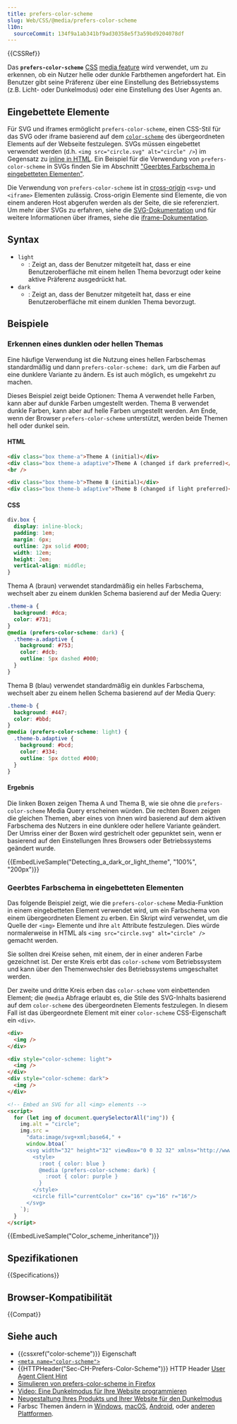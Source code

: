 ```yaml
---
title: prefers-color-scheme
slug: Web/CSS/@media/prefers-color-scheme
l10n:
  sourceCommit: 134f9a1ab341bf9ad30358e5f3a59bd9204078df
---
```


{{CSSRef}}

Das **`prefers-color-scheme`** [CSS](/de/docs/Web/CSS) [media feature](/de/docs/Web/CSS/CSS_media_queries/Using_media_queries#targeting_media_features) wird verwendet, um zu erkennen, ob ein Nutzer helle oder dunkle Farbthemen angefordert hat.
Ein Benutzer gibt seine Präferenz über eine Einstellung des Betriebssystems (z.B. Licht- oder Dunkelmodus) oder eine Einstellung des User Agents an.

## Eingebettete Elemente

Für SVG und iframes ermöglicht `prefers-color-scheme`, einen CSS-Stil für das SVG oder iframe basierend auf dem [`color-scheme`](/de/docs/Web/CSS/color-scheme) des übergeordneten Elements auf der Webseite festzulegen.
SVGs müssen eingebettet verwendet werden (d.h. `<img src="circle.svg" alt="circle" />`) im Gegensatz zu [inline in HTML](/de/docs/Web/SVG/Tutorial/SVG_In_HTML_Introduction#basic_example).
Ein Beispiel für die Verwendung von `prefers-color-scheme` in SVGs finden Sie im Abschnitt ["Geerbtes Farbschema in eingebetteten Elementen"](#geerbtes_farbschema_in_eingebetteten_elementen).

Die Verwendung von `prefers-color-scheme` ist in [cross-origin](/de/docs/Web/Security/Same-origin_policy#cross-origin_network_access) `<svg>` und `<iframe>` Elementen zulässig. Cross-origin Elemente sind Elemente, die von einem anderen Host abgerufen werden als der Seite, die sie referenziert.
Um mehr über SVGs zu erfahren, siehe die [SVG-Dokumentation](/de/docs/Web/SVG) und für weitere Informationen über iframes, siehe die [iframe-Dokumentation](/de/docs/Web/HTML/Element/iframe).

## Syntax

- `light`
  - : Zeigt an, dass der Benutzer mitgeteilt hat, dass er eine Benutzeroberfläche mit einem hellen Thema bevorzugt oder keine aktive Präferenz ausgedrückt hat.
- `dark`
  - : Zeigt an, dass der Benutzer mitgeteilt hat, dass er eine Benutzeroberfläche mit einem dunklen Thema bevorzugt.

## Beispiele

### Erkennen eines dunklen oder hellen Themas

Eine häufige Verwendung ist die Nutzung eines hellen Farbschemas standardmäßig und dann `prefers-color-scheme: dark`, um die Farben auf eine dunklere Variante zu ändern. Es ist auch möglich, es umgekehrt zu machen.

Dieses Beispiel zeigt beide Optionen: Thema A verwendet helle Farben, kann aber auf dunkle Farben umgestellt werden. Thema B verwendet dunkle Farben, kann aber auf helle Farben umgestellt werden. Am Ende, wenn der Browser `prefers-color-scheme` unterstützt, werden beide Themen hell oder dunkel sein.

#### HTML

```html
<div class="box theme-a">Theme A (initial)</div>
<div class="box theme-a adaptive">Theme A (changed if dark preferred)</div>
<br />

<div class="box theme-b">Theme B (initial)</div>
<div class="box theme-b adaptive">Theme B (changed if light preferred)</div>
```

#### CSS

```css hidden
div.box {
  display: inline-block;
  padding: 1em;
  margin: 6px;
  outline: 2px solid #000;
  width: 12em;
  height: 2em;
  vertical-align: middle;
}
```

Thema A (braun) verwendet standardmäßig ein helles Farbschema, wechselt aber zu einem dunklen Schema basierend auf der Media Query:

```css
.theme-a {
  background: #dca;
  color: #731;
}
@media (prefers-color-scheme: dark) {
  .theme-a.adaptive {
    background: #753;
    color: #dcb;
    outline: 5px dashed #000;
  }
}
```

Thema B (blau) verwendet standardmäßig ein dunkles Farbschema, wechselt aber zu einem hellen Schema basierend auf der Media Query:

```css
.theme-b {
  background: #447;
  color: #bbd;
}
@media (prefers-color-scheme: light) {
  .theme-b.adaptive {
    background: #bcd;
    color: #334;
    outline: 5px dotted #000;
  }
}
```

#### Ergebnis

Die linken Boxen zeigen Thema A und Thema B, wie sie ohne die `prefers-color-scheme` Media Query erscheinen würden. Die rechten Boxen zeigen die gleichen Themen, aber eines von ihnen wird basierend auf dem aktiven Farbschema des Nutzers in eine dunklere oder hellere Variante geändert. Der Umriss einer der Boxen wird gestrichelt oder gepunktet sein, wenn er basierend auf den Einstellungen Ihres Browsers oder Betriebssystems geändert wurde.

{{EmbedLiveSample("Detecting_a_dark_or_light_theme", "100%", "200px")}}

### Geerbtes Farbschema in eingebetteten Elementen

Das folgende Beispiel zeigt, wie die `prefers-color-scheme` Media-Funktion in einem eingebetteten Element verwendet wird, um ein Farbschema von einem übergeordneten Element zu erben.
Ein Skript wird verwendet, um die Quelle der `<img>` Elemente und ihre `alt` Attribute festzulegen. Dies würde normalerweise in HTML als `<img src="circle.svg" alt="circle" />` gemacht werden.

Sie sollten drei Kreise sehen, mit einem, der in einer anderen Farbe gezeichnet ist.
Der erste Kreis erbt das `color-scheme` vom Betriebssystem und kann über den Themenwechsler des Betriebssystems umgeschaltet werden.

Der zweite und dritte Kreis erben das `color-scheme` vom einbettenden Element; die `@media` Abfrage erlaubt es, die Stile des SVG-Inhalts basierend auf dem `color-scheme` des übergeordneten Elements festzulegen.
In diesem Fall ist das übergeordnete Element mit einer `color-scheme` CSS-Eigenschaft ein `<div>`.

```html
<div>
  <img />
</div>

<div style="color-scheme: light">
  <img />
</div>
<div style="color-scheme: dark">
  <img />
</div>

<!-- Embed an SVG for all <img> elements -->
<script>
  for (let img of document.querySelectorAll("img")) {
    img.alt = "circle";
    img.src =
      "data:image/svg+xml;base64," +
      window.btoa(`
      <svg width="32" height="32" viewBox="0 0 32 32" xmlns="http://www.w3.org/2000/svg">
        <style>
          :root { color: blue }
          @media (prefers-color-scheme: dark) {
            :root { color: purple }
          }
        </style>
        <circle fill="currentColor" cx="16" cy="16" r="16"/>
      </svg>
    `);
  }
</script>
```

{{EmbedLiveSample("Color_scheme_inheritance")}}

## Spezifikationen

{{Specifications}}

## Browser-Kompatibilität

{{Compat}}

## Siehe auch

- {{cssxref("color-scheme")}} Eigenschaft
- [`<meta name="color-scheme">`](/de/docs/Web/HTML/Element/meta/name#color-scheme)
- {{HTTPHeader("Sec-CH-Prefers-Color-Scheme")}} HTTP Header [User Agent Client Hint](/de/docs/Web/HTTP/Client_hints#user-agent_client_hints)
- [Simulieren von prefers-color-scheme in Firefox](https://firefox-source-docs.mozilla.org/devtools-user/page_inspector/how_to/examine_and_edit_css/index.html#view-media-rules-for-prefers-color-scheme)
- [Video: Eine Dunkelmodus für Ihre Website programmieren](https://www.youtube.com/watch?v=jmepqJ5UbuM)
- [Neugestaltung Ihres Produkts und Ihrer Website für den Dunkelmodus](https://stuffandnonsense.co.uk/blog/redesigning-your-product-and-website-for-dark-mode)
- Farbsc Themen ändern in [Windows](https://blogs.windows.com/windowsexperience/2019/04/01/windows-10-tip-dark-theme-in-file-explorer/), [macOS](https://developer.apple.com/design/human-interface-guidelines/dark-mode), [Android](https://www.theverge.com/2019/5/7/18530599/google-android-q-features-hands-on-dark-mode-gestures-accessibility-io-2019), oder [anderen Plattformen](https://support.mozilla.org/en-US/questions/1271928).

